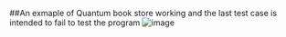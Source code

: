 ##An exmaple of Quantum book store working and the last test case is intended to fail to test the program
![image](https://github.com/user-attachments/assets/b4fa9733-d4f2-4bd9-bfd0-4fea39e21232)

